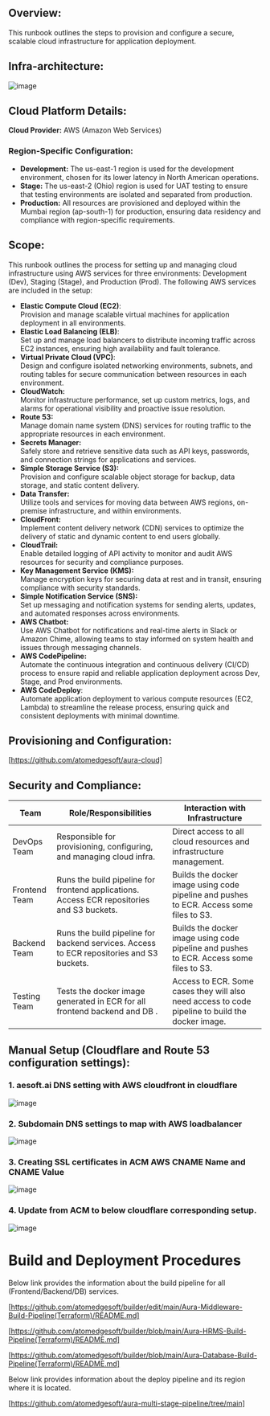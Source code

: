 
## Overview:
This runbook outlines the steps to provision and configure a secure, scalable cloud infrastructure for application deployment.

## Infra-architecture:
![image](https://github.com/user-attachments/assets/be0e14d9-aee4-4c3f-871e-0c2c11c6371c)

## Cloud Platform Details:

**Cloud Provider:** AWS (Amazon Web Services)
### Region-Specific Configuration:

- **Development:** The us-east-1 region is used for the development environment, chosen for its lower latency in North American operations.
- **Stage:** The us-east-2 (Ohio) region is used for UAT testing to ensure that testing environments are isolated and separated from production.
- **Production:** All resources are provisioned and deployed within the Mumbai region (ap-south-1) for production, ensuring data residency and compliance with region-specific requirements.

## Scope:
This runbook outlines the process for setting up and managing cloud infrastructure using AWS services for three environments: Development (Dev), Staging (Stage), and Production (Prod). The following AWS services are included in the setup:

- **Elastic Compute Cloud (EC2)**:\
    Provision and manage scalable virtual machines for application deployment in all environments.
- **Elastic Load Balancing (ELB)**:\
    Set up and manage load balancers to distribute incoming traffic across EC2 instances, ensuring high availability and fault tolerance.
- **Virtual Private Cloud (VPC)**:\
    Design and configure isolated networking environments, subnets, and routing tables for secure communication between resources in each environment.
- **CloudWatch:**\
    Monitor infrastructure performance, set up custom metrics, logs, and alarms for operational visibility and proactive issue resolution.
- **Route 53:**\
    Manage domain name system (DNS) services for routing traffic to the appropriate resources in each environment.
- **Secrets Manager:**\
    Safely store and retrieve sensitive data such as API keys, passwords, and connection strings for applications and services.
- **Simple Storage Service (S3):**\
    Provision and configure scalable object storage for backup, data storage, and static content delivery.
- **Data Transfer:**\
    Utilize tools and services for moving data between AWS regions, on-premise infrastructure, and within environments.
- **CloudFront:**\
    Implement content delivery network (CDN) services to optimize the delivery of static and dynamic content to end users globally.
- **CloudTrail:**\
    Enable detailed logging of API activity to monitor and audit AWS resources for security and compliance purposes.
- **Key Management Service (KMS):**\
    Manage encryption keys for securing data at rest and in transit, ensuring compliance with security standards.
- **Simple Notification Service (SNS):**\
  	Set up messaging and notification systems for sending alerts, updates, and automated responses across environments.
- **AWS Chatbot:**\
  	Use AWS Chatbot for notifications and real-time alerts in Slack or Amazon Chime, allowing teams to stay informed on system health and issues through messaging channels.
- **AWS CodePipeline:**\
  	Automate the continuous integration and continuous delivery (CI/CD) process to ensure rapid and reliable application deployment across Dev, Stage, and Prod 
    environments.
- **AWS CodeDeploy**:\
    Automate application deployment to various compute resources (EC2, Lambda) to streamline the release process, ensuring quick and consistent deployments with 
   minimal downtime.

 ## Provisioning and Configuration:
 [https://github.com/atomedgesoft/aura-cloud]

 ## Security and Compliance:

| Team            | Role/Responsibilities                                         | Interaction with Infrastructure                                         |
|-----------------|---------------------------------------------------------------|------------------------------------------------------------------------|
| DevOps Team     | Responsible for provisioning, configuring, and managing cloud infra. | Direct access to all cloud resources and infrastructure management.     |
| Frontend Team   | Runs the build pipeline for frontend applications. Access ECR repositories and S3 buckets. | Builds the docker image using code pipeline and pushes to ECR. Access some files to S3. |
| Backend Team    | Runs the build pipeline for backend services. Access to ECR repositories and S3 buckets. | Builds the docker image using code pipeline and pushes to ECR. Access some files to S3. |
| Testing Team    | Tests the docker image generated in ECR for all frontend backend and DB .              | Access to ECR. Some cases they will also need access to code pipeline to build the docker image. |

## Manual Setup (Cloudflare and Route 53 configuration settings):

 
### 1. aesoft.ai DNS setting with AWS cloudfront in cloudflare

![image](https://github.com/user-attachments/assets/8bf1a660-e050-4db8-b827-f97ef7b63e5a)

### 2. Subdomain DNS settings to map with AWS loadbalancer

![image](https://github.com/user-attachments/assets/e2046c05-d36d-43e3-873a-bca455ebd123)

### 3. Creating SSL certificates in ACM AWS CNAME Name and CNAME Value

![image](https://github.com/user-attachments/assets/0cb2a2d8-8ff1-4098-bd45-187cced6c572)

### 4. Update  from ACM to below cloudflare corresponding setup.

![image](https://github.com/user-attachments/assets/0bc0dd36-dbee-4459-a715-60820127a8e1)

# Build and Deployment Procedures

Below link provides the information about the build pipeline for all (Frontend/Backend/DB) services.

[https://github.com/atomedgesoft/builder/edit/main/Aura-Middleware-Build-Pipeline(Terraform)/README.md]

[https://github.com/atomedgesoft/builder/blob/main/Aura-HRMS-Build-Pipeline(Terraform)/README.md]

[https://github.com/atomedgesoft/builder/blob/main/Aura-Database-Build-Pipeline(Terraform)/README.md]

Below link provides information about the deploy pipeline and its region where it is located.

[https://github.com/atomedgesoft/aura-multi-stage-pipeline/tree/main]








